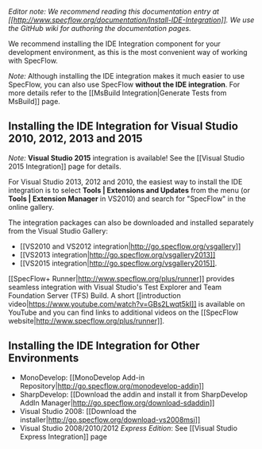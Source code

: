 _Editor note: We recommend reading this documentation entry at [[http://www.specflow.org/documentation/Install-IDE-Integration]]. We use the GitHub wiki for authoring the documentation pages._

We recommend installing the IDE Integration component for your development environment, as this is the most convenient way of working with SpecFlow.

_Note:_ Although installing the IDE integration makes it much easier to use SpecFlow, you can also use SpecFlow **without the IDE integration**. For more details refer to the [[MsBuild Integration|Generate Tests from MsBuild]] page. 

## Installing the IDE Integration for Visual Studio 2010, 2012, 2013 and 2015

_Note:_ **Visual Studio 2015** integration is available! See the [[Visual Studio 2015 Integration]] page for details.

For Visual Studio 2013, 2012 and 2010, the easiest way to install the IDE integration is to select **Tools | Extensions and Updates** from the menu (or **Tools | Extension Manager** in VS2010) and search for "SpecFlow" in the online gallery. 

The integration packages can also be downloaded and installed separately from the Visual Studio Gallery:  

* [[VS2010 and VS2012 integration|http://go.specflow.org/vsgallery]]
* [[VS2013 integration|http://go.specflow.org/vsgallery2013]]
* [[VS2015 integration|http://go.specflow.org/vsgallery2015]].

[[SpecFlow+ Runner|http://www.specflow.org/plus/runner]] provides seamless integration with Visual Studio's Test Explorer and Team Foundation Server (TFS) Build. A short [[introduction video|https://www.youtube.com/watch?v=GBs2Lwqt5kI]] is available on YouTube and you can find links to additional videos on the [[SpecFlow website|http://www.specflow.org/plus/runner]].

## Installing the IDE Integration for Other Environments

* MonoDevelop: [[MonoDevelop Add-in Repository|http://go.specflow.org/monodevelop-addin]]
* SharpDevelop: [[Download the addin and install it from SharpDevelop AddIn Manager|http://go.specflow.org/download-sdaddin]]
* Visual Studio 2008: [[Download the installer|http://go.specflow.org/download-vs2008msi]]
* Visual Studio 2008/2010/2012 _Express Edition_: See [[Visual Studio Express Integration]] page
